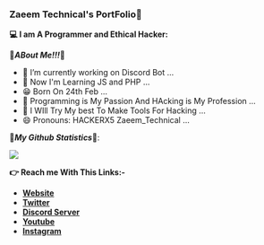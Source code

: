 ### Zaeem Technical's PortFolio👋

**💻 I am A Programmer and Ethical Hacker:**

🌟***ABout Me!!!***🌟

- 🔭 I’m currently working on Discord Bot ...
- 🌱 Now I'm Learning JS and PHP ...
- 😁 Born On 24th Feb ...
- 🤔 Programming is My Passion And HAcking is My Profession ...
- 💬 I WIll Try My best To Make Tools For Hacking  ...
- 😄 Pronouns: HACKERX5 Zaeem_Technical ...

🌟***My Github Statistics***🌟:

<img src="https://github-readme-stats.vercel.app/api?username=Zaeem20&&show_icons=true&title_color=ffdf00&icon_color=bb2acf&text_color=daf7dc&bg_color=151515">

**👉 Reach me With This Links:-**

- [**Website**](https://www.zaeemtechnical.ml)
- [**Twitter**](https://twitter.com/TechnicalZaeem)
- [**Discord Server**](https://discord.gg/RckwnfQfTT)
- [**Youtube**](https://www.youtube.com/c/ZaeemTechnical)
- [**Instagram**](https://www.instagram.com/zaeem_technical19)
